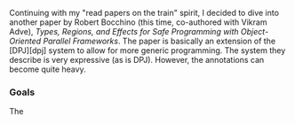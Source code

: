 Continuing with my "read papers on the train" spirit, I decided to
dive into another paper by Robert Bocchino (this time, co-authored
with Vikram Adve), *Types, Regions, and Effects for Safe Programming
with Object-Oriented Parallel Frameworks*.  The paper is basically an
extension of the [DPJ][dpj] system to allow for more generic
programming.  The system they describe is very expressive (as is DPJ).
However, the annotations can become quite heavy.

### Goals

The 


